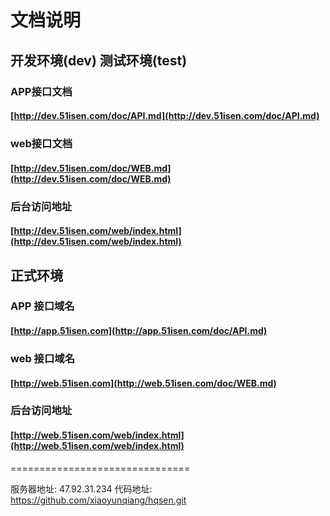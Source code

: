 文档说明
=========

## 开发环境(dev) 测试环境(test)
### APP接口文档 
#### [http://dev.51isen.com/doc/API.md](http://dev.51isen.com/doc/API.md)
### web接口文档 
#### [http://dev.51isen.com/doc/WEB.md](http://dev.51isen.com/doc/WEB.md)
### 后台访问地址 
#### [http://dev.51isen.com/web/index.html](http://dev.51isen.com/web/index.html)


## 正式环境
### APP 接口域名
#### [http://app.51isen.com](http://app.51isen.com/doc/API.md)
### web 接口域名 
#### [http://web.51isen.com](http://web.51isen.com/doc/WEB.md)
### 后台访问地址 
#### [http://web.51isen.com/web/index.html](http://web.51isen.com/web/index.html)


===============================

服务器地址: 47.92.31.234
代码地址: https://github.com/xiaoyunqiang/hqsen.git
